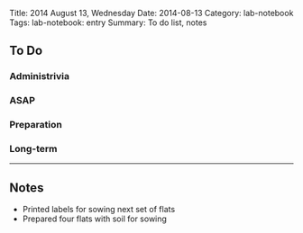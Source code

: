 Title: 2014 August 13, Wednesday
Date: 2014-08-13
Category: lab-notebook
Tags: lab-notebook: entry
Summary: To do list, notes

## To Do ##


### Administrivia ###

### ASAP ###

### Preparation ###

### Long-term ###


***

## Notes ##

- Printed labels for sowing next set of flats
- Prepared four flats with soil for sowing
